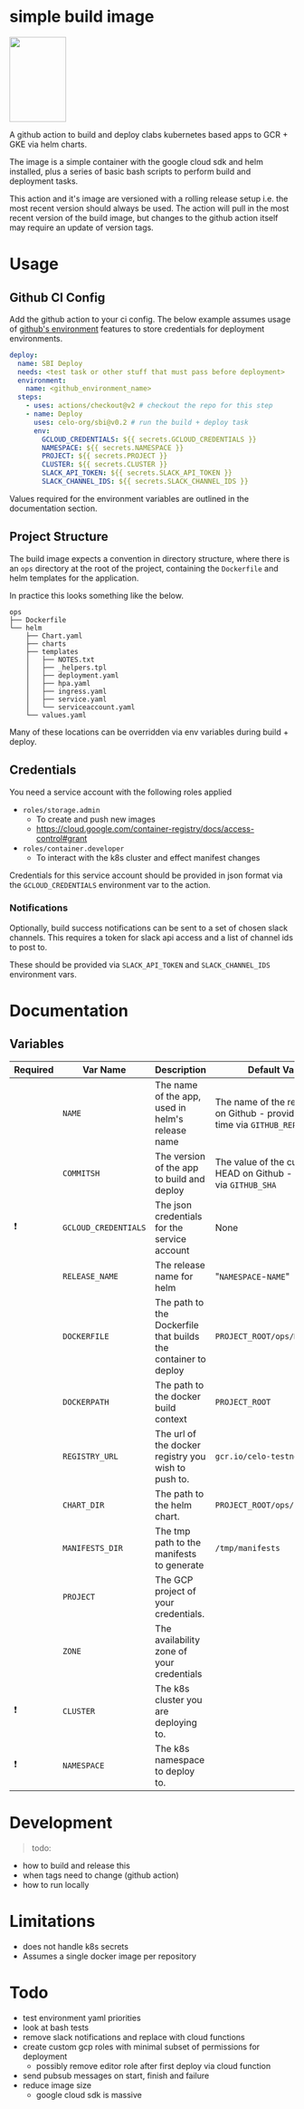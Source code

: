 # simple build image

<img src="https://user-images.githubusercontent.com/85586/165821692-f6692cc2-49f9-4fca-9b57-4797ebbb14d7.png" width="100" height="150">

A github action to build and deploy clabs kubernetes based apps to GCR + GKE via helm charts.

The image is a simple container with the google cloud sdk and helm installed, plus a series of basic bash scripts to perform build and deployment tasks.

This action and it's image are versioned with a rolling release setup i.e. the most recent version should always be used. The action will pull in the most recent version of the build image, but changes to the github action itself may require an update of version tags.

# Usage

## Github CI Config

Add the github action to your ci config. The below example assumes usage of [github's environment](https://docs.github.com/en/actions/deployment/targeting-different-environments/using-environments-for-deployment) features to store credentials for deployment environments.

```yaml
deploy:
  name: SBI Deploy
  needs: <test task or other stuff that must pass before deployment>
  environment:
    name: <github_environment_name>
  steps:
    - uses: actions/checkout@v2 # checkout the repo for this step
    - name: Deploy
      uses: celo-org/sbi@v0.2 # run the build + deploy task
      env:
        GCLOUD_CREDENTIALS: ${{ secrets.GCLOUD_CREDENTIALS }}
        NAMESPACE: ${{ secrets.NAMESPACE }}
        PROJECT: ${{ secrets.PROJECT }}
        CLUSTER: ${{ secrets.CLUSTER }}
        SLACK_API_TOKEN: ${{ secrets.SLACK_API_TOKEN }}
        SLACK_CHANNEL_IDS: ${{ secrets.SLACK_CHANNEL_IDS }}
```

Values required for the environment variables are outlined in the documentation section.

## Project Structure

The build image expects a convention in directory structure, where there is an `ops` directory at the root of the project, containing the `Dockerfile` and helm templates for the application.

In practice this looks something like the below.

```
ops
├── Dockerfile
└── helm
    ├── Chart.yaml
    ├── charts
    ├── templates
    │   ├── NOTES.txt
    │   ├── _helpers.tpl
    │   ├── deployment.yaml
    │   ├── hpa.yaml
    │   ├── ingress.yaml
    │   ├── service.yaml
    │   └── serviceaccount.yaml
    └── values.yaml
```

Many of these locations can be overridden via env variables during build + deploy.

## Credentials

You need a service account with the following roles applied

- `roles/storage.admin`
  - To create and push new images
  - <https://cloud.google.com/container-registry/docs/access-control#grant>
- `roles/container.developer`
  - To interact with the k8s cluster and effect manifest changes

Credentials for this service account should be provided in json format via the `GCLOUD_CREDENTIALS` environment var to the action.

### Notifications

Optionally, build success notifications can be sent to a set of chosen slack channels. This requires a token for slack api access and a list of channel ids to post to.

These should be provided via `SLACK_API_TOKEN` and `SLACK_CHANNEL_IDS` environment vars.

# Documentation

## Variables

| Required | Var Name             | Description                                                    | Default Value                                                                         |
|----------|----------------------|----------------------------------------------------------------|---------------------------------------------------------------------------------------|
|          | `NAME`               | The name of the app, used in helm's release name               | The name of the repository on Github - provided at build time via `GITHUB_REPOSITORY` |
|          | `COMMITSH`           | The version of the app to build and deploy                     | The value of the current HEAD on Github - provided via `GITHUB_SHA`                   |
| ❗️        | `GCLOUD_CREDENTIALS` | The json credentials for the service account                   | None                                                                                 |
|          | `RELEASE_NAME`       | The release name for helm                                      | "`NAMESPACE`-`NAME`"                                                                  |
|          | `DOCKERFILE`         | The path to the Dockerfile that builds the container to deploy | `PROJECT_ROOT/ops/Dockerfile`                                                         |
|          | `DOCKERPATH`         | The path to the docker build context                           | `PROJECT_ROOT`                                                                        |
|          | `REGISTRY_URL`       | The url of the docker registry you wish to push to.            | `gcr.io/celo-testnet`                                                                 |
|          | `CHART_DIR`          | The path to the helm chart.                                    | `PROJECT_ROOT/ops/helm`                                                               |
|          | `MANIFESTS_DIR`      | The tmp path to the manifests to generate                      | `/tmp/manifests`                                                                      |
|          | `PROJECT`            | The GCP project of your credentials.                           |                                                                                       |
|          | `ZONE`               | The availability zone of your credentials                      |                                                                                       |
| ❗️        | `CLUSTER`            | The k8s cluster you are deploying to.                          |                                                                                      |
| ❗️        | `NAMESPACE`          | The k8s namespace to deploy to.                                |     


# Development

> todo:
- how to build and release this
- when tags need to change (github action)
- how to run locally

# Limitations

- does not handle k8s secrets
- Assumes a single docker image per repository

# Todo

- test environment yaml priorities
- look at bash tests
- remove slack notifications and replace with cloud functions
- create custom gcp roles with minimal subset of permissions for deployment
    - possibly remove editor role after first deploy via cloud function
- send pubsub messages on start, finish and failure  
- reduce image size
  - google cloud sdk is massive
